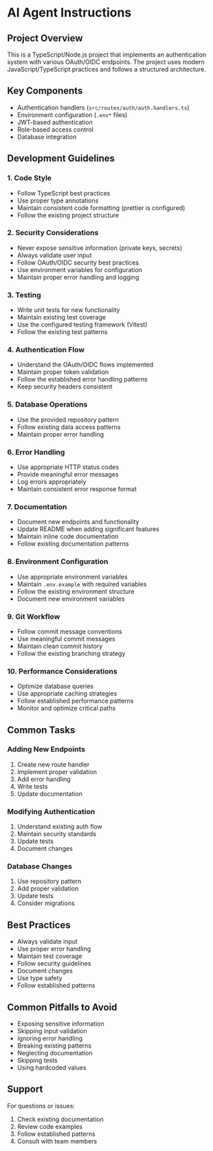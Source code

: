 # AI Agent Instructions

## Project Overview

This is a TypeScript/Node.js project that implements an authentication system with various OAuth/OIDC endpoints. The project uses modern JavaScript/TypeScript practices and follows a structured architecture.

## Key Components

- Authentication handlers (`src/routes/auth/auth.handlers.ts`)
- Environment configuration (`.env*` files)
- JWT-based authentication
- Role-based access control
- Database integration

## Development Guidelines

### 1. Code Style

- Follow TypeScript best practices
- Use proper type annotations
- Maintain consistent code formatting (prettier is configured)
- Follow the existing project structure

### 2. Security Considerations

- Never expose sensitive information (private keys, secrets)
- Always validate user input
- Follow OAuth/OIDC security best practices
- Use environment variables for configuration
- Maintain proper error handling and logging

### 3. Testing

- Write unit tests for new functionality
- Maintain existing test coverage
- Use the configured testing framework (Vitest)
- Follow the existing test patterns

### 4. Authentication Flow

- Understand the OAuth/OIDC flows implemented
- Maintain proper token validation
- Follow the established error handling patterns
- Keep security headers consistent

### 5. Database Operations

- Use the provided repository pattern
- Follow existing data access patterns
- Maintain proper error handling

### 6. Error Handling

- Use appropriate HTTP status codes
- Provide meaningful error messages
- Log errors appropriately
- Maintain consistent error response format

### 7. Documentation

- Document new endpoints and functionality
- Update README when adding significant features
- Maintain inline code documentation
- Follow existing documentation patterns

### 8. Environment Configuration

- Use appropriate environment variables
- Maintain `.env.example` with required variables
- Follow the existing environment structure
- Document new environment variables

### 9. Git Workflow

- Follow commit message conventions
- Use meaningful commit messages
- Maintain clean commit history
- Follow the existing branching strategy

### 10. Performance Considerations

- Optimize database queries
- Use appropriate caching strategies
- Follow established performance patterns
- Monitor and optimize critical paths

## Common Tasks

### Adding New Endpoints

1. Create new route handler
2. Implement proper validation
3. Add error handling
4. Write tests
5. Update documentation

### Modifying Authentication

1. Understand existing auth flow
2. Maintain security standards
3. Update tests
4. Document changes

### Database Changes

1. Use repository pattern
2. Add proper validation
3. Update tests
4. Consider migrations

## Best Practices

- Always validate input
- Use proper error handling
- Maintain test coverage
- Follow security guidelines
- Document changes
- Use type safety
- Follow established patterns

## Common Pitfalls to Avoid

- Exposing sensitive information
- Skipping input validation
- Ignoring error handling
- Breaking existing patterns
- Neglecting documentation
- Skipping tests
- Using hardcoded values

## Support

For questions or issues:

1. Check existing documentation
2. Review code examples
3. Follow established patterns
4. Consult with team members
